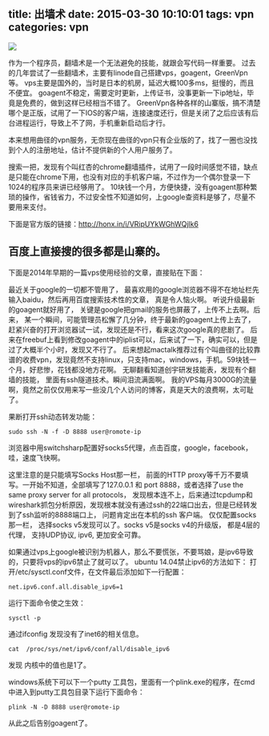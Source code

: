 ﻿title: 出墙术
date: 2015-03-30 10:10:01
tags: vpn
categories: vpn
---

![](http://7sbqk1.com1.z0.glb.clouddn.com/google.jpg)

作为一个程序员，翻墙术是一个无法避免的技能，就跟会写代码一样重要。
过去的几年尝试了一些翻墙术，主要有linode自己搭建vps，goagent，GreenVpn等。
vps主要是国外的，当时是日本的机房，延迟大概100多ms，挺慢的，而且不便宜。
goagent不稳定，需要定时更新，上传证书，没事更新一下ip地址，毕竟是免费的，做到这样已经相当不错了。
GreenVpn各种各样的山寨版，搞不清楚哪个是正版，试用了一下IOS的客户端，连接速度还行，但是关闭了之后应该有后台进程运行，导致上不了网，手机重新启动后才行。

本来想用曲径的vpn服务，无奈现在曲径的vpn只有企业版的了，找了一圈也没找到个人的注册地址，估计不提供新的个人用户服务了。

搜索一把，发现有个叫红杏的chrome翻墙插件，试用了一段时间感觉不错，缺点是只能在chrome下用，也没有对应的手机客户端，不过作为一个偶尔登录一下1024的程序员来讲已经够用了。
10块钱一个月，方便快捷，没有goagent那种繁琐的操作，省钱省力，不过安全性不知道如何，上google查资料是够了，尽量不要用来支付。

下面是官方版的链接：http://honx.in/i/VRipUYkWGhWQjlk6

百度上直接搜的很多都是山寨的。
</br>
---
<!-- more -->
下面是2014年早期的一篇vps使用经验的文章，直接贴在下面：

最近关于google的一切都不管用了， 最喜欢用的google浏览器不得不在地址栏先输入baidu，然后再用百度搜索技术性的文章， 真是令人恼火啊。
听说升级最新的goagent就好用了， 关键是google把gmail的服务也屏蔽了，上传不上去啊。后来， 某一个瞬间，可能管理员松懈了几分钟，终于最新的goagent上传上去了，赶紧兴奋的打开浏览器试一试，发现还是不行，看来这次google真的悲剧了。
后来在freebuf上看到修改goagent中的iplist可以，后来试了一下，确实可以，但是过了大概半个小时，发现又不行了。
后来想起mactalk推荐过有个叫曲径的比较靠谱的收费vpn，发现竟然不支持linux，只支持mac，windows，手机。59块钱一个月，好悲惨，花钱都没地方花啊。
无聊翻看知道创宇研发技能表，发现有个翻墙的技能， 里面有ssh隧道技术。瞬间泪流满面啊。
我的VPS每月3000G的流量啊，竟然之前仅仅用来写一些没几个人访问的博客，真是天大的浪费啊，太可耻了。

果断打开ssh动态转发功能：
```
sudo ssh -N -f -D 8888 user@romote-ip
```
浏览器中用switchsharp配置好socks5代理，点击百度，google，facebook，哇，速度飞快啊。

这里注意的是只能填写Socks Host那一栏， 前面的HTTP proxy等千万不要填写。一开始不知道，全部填写了127.0.0.1 和 port 8888，或者选择了use the same proxy server for all protocols， 发现根本连不上，后来通过tcpdump和wireshark抓包分析原因，发现根本就没有通过ssh的22端口出去，但是已经转发到了ssh监听的8888端口上， 问题肯定出在本机的ssh 客户端。
仅仅配置socks 那一栏， 选择socks v5发现可以了。socks v5是socks v4的升级版， 都是4层的代理， 支持UDP协议, ipv6, 更加安全可靠。

如果通过vps上google被识别为机器人，那么不要慌张，不要骂娘，是ipv6导致的，只要将vps的ipv6禁止了就可以了。
ubuntu 14.04禁止ipv6的方法如下：
打开/etc/sysctl.conf文件，在文件最后添加如下一行配置：
```
net.ipv6.conf.all.disable_ipv6=1
```
运行下面命令使之生效：
```
sysctl -p
```
通过ifconfig 发现没有了inet6的相关信息。
```
cat  /proc/sys/net/ipv6/conf/all/disable_ipv6 
```
发现 内核中的值也是1了。
 
windows系统下可以下一个putty 工具包，里面有一个plink.exe的程序，在cmd中进入到putty工具包目录下运行下面命令：
```
plink -N -D 8888 user@romote-ip
```
从此之后告别goagent了。

